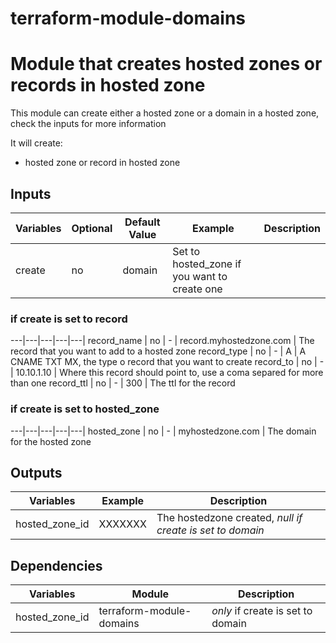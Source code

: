 terraform-module-domains
====

# Module that creates hosted zones or records in hosted zone

This module can create either a hosted zone or a domain in a hosted zone, check the inputs for more information


It will create:
- hosted zone or record in hosted zone

## Inputs
Variables |  Optional | Default Value | Example | Description
---|---|---|---|---|
create | no | domain | Set to hosted_zone if you want to create one

### if create is set to record
---|---|---|---|---|
record_name | no | - | record.myhostedzone.com | The record that you want to add to a hosted zone
record_type | no | - | A | A CNAME TXT MX, the type o record that you want to create 
record_to | no | - | 10.10.1.10 | Where this record should point to, use a coma separed for more than one 
record_ttl | no | - | 300 | The ttl for the record

### if create is set to hosted_zone
---|---|---|---|---|
hosted_zone | no | - | myhostedzone.com | The domain for the hosted zone


## Outputs
Variables | Example | Description
---|---|---|
hosted_zone_id | XXXXXXX | The hostedzone created, *null if create is set to domain*

## Dependencies

Variables  | Module | Description
---|---|---|
hosted_zone_id | terraform-module-domains | *only* if create is set to domain

